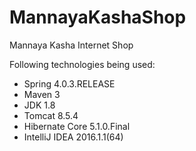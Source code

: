 # MannayaKashaShop

Mannaya Kasha Internet Shop

Following technologies being used:

- Spring 4.0.3.RELEASE
- Maven 3
- JDK 1.8
- Tomcat 8.5.4
- Hibernate Core 5.1.0.Final
- IntelliJ IDEA 2016.1.1(64)

